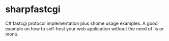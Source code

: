 sharpfastcgi
============

C# fastcgi protocol implementation plus shome usage examples. A good example on how to self-host your web application without the need of iis or mono.